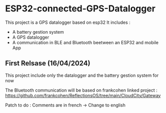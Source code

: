 # ESP32-connected-GPS-Datalogger
This project is a GPS datalogger based on esp32
It includes :
* A battery gestion system
* A GPS datalogger
* A communication in BLE and Bluetooth beetween an ESP32 and mobile App

## First Relsase (16/04/2024)
This project include only the datalogger and the battery gestion system for now

The Bluetooth communication will be based on frankcohen linked project : https://github.com/frankcohen/ReflectionsOS/tree/main/CloudCity/Gateway

Patch to do : Comments are in french -> Change to english
